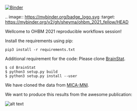 [![Binder](https://mybinder.org/badge_logo.svg)](https://mybinder.org/v2/gh/sheyma/ohbm_2021_fellow/HEAD)

.. image:: https://mybinder.org/badge_logo.svg
 :target: https://mybinder.org/v2/gh/sheyma/ohbm_2021_fellow/HEAD

Wellcome to OHBM 2021 reproducible workflows session!

Install the requirements using pip:

```
pip3 install -r requirements.txt
```

Additional requirement for the code: Please clone [BrainStat](https://github.com/MICA-MNI/BrainStat).

```
$ cd BrainStat
$ python3 setup.py build
$ python3 setup.py install --user
```

We have cloned the data from [MICA-MNI](https://github.com/MICA-MNI/micaopen/tree/master/surfstat/surfstat_tutorial/thickness).

We want to produce this results from the awesome publication:

![alt text](https://github.com/sheyma/ohbm_2021_fellow/blob/master/figure.png)
